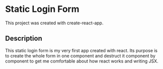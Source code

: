 # Static Login Form

This project was created with create-react-app.

## Description

This static login form is my very first app created with react. Its purpose is to create the whole form in one component and destruct it component by component to get me comfortable about how react works and writing JSX.
